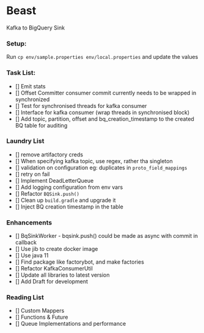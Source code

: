 # Beast

Kafka to BigQuery Sink

### Setup:
Run `cp env/sample.properties env/local.properties` and update the values

### Task List:
 * [] Emit stats
 * [] Offset Committer consumer commit currently needs to be wrapped in synchronized
 * [] Test for synchronised threads for kafka consumer
 * [] Interface for kafka consumer (wrap threads in synchronised block)
 * [] Add topic, partition, offset and bq_creation_timestamp to the created BQ table for auditing

### Laundry List
* [] remove artifactory creds
* [] When specifying kafka topic, use regex, rather tha singleton
* [] validation on configuration eg: duplicates in `proto_field_mappings`
* [] retry on fail
* [] Implement DeadLetterQueue
* [] Add logging configuration from env vars
* [] Refactor `BQSink.push()`
* [] Clean up `build.gradle` and upgrade it
* [] Inject BQ creation timestamp in the table

### Enhancements
* [] BqSinkWorker - bqsink.push() could be made as async with commit in callback
* [] Use jib to create docker image
* [] Use java 11
* [] Find package like factorybot, and make factories
* [] Refactor KafkaConsumerUtil
* [] Update all libraries to latest version
* [] Add Draft for development

### Reading List
* [] Custom Mappers
* [] Functions & Future
* [] Queue Implementations and performance
